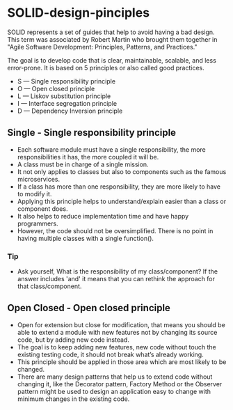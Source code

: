 # SOLID-design-pinciples
SOLID represents a set of guides that help to avoid having a bad design. This term was associated by Robert Martin who brought them together in "Agile Software Development: Principles, Patterns, and Practices."

The goal is to develop code that is clear, maintainable, scalable, and less error-prone.
It is based on 5 principles or also called good practices.
* S — Single responsibility principle
* O — Open closed principle
* L — Liskov substitution principle
* I — Interface segregation principle
* D — Dependency Inversion principle

## Single - Single responsibility principle
- Each software module must have a single responsibility, the more responsibilities it has, the more coupled it will be.
- A class must be in charge of a single mission.
- It not only applies to classes but also to components such as the famous microservices.
- If a class has more than one responsibility, they are more likely to have to modify it.
- Applying this principle helps to understand/explain easier than a class or component does.
- It also helps to reduce implementation time and have happy programmers.
- However, the code should not be oversimplified. There is no point in having multiple classes with a single function().

### Tip
  - Ask yourself, What is the responsibility of my class/component? If the answer includes 'and' it means that you can rethink the approach for that class/component.

## Open Closed - Open closed principle
- Open for extension but close for modification, that means you should be able to extend a module with new features not by changing its source code, but by adding new code instead.
- The goal is to keep adding new features, new code without touch the existing testing code, it should not break what’s already working.
- This principle should be applied in those area which are most likely to be changed.
- There are many design patterns that help us to extend code without changing it, like the Decorator pattern, Factory Method or the Observer pattern might be used to design an application easy to change with minimum changes in the existing code.
